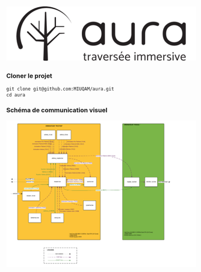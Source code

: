 # ![Aura - Traversée immersive](doc/logo.png)

### Cloner le projet
```
git clone git@github.com:MIUQAM/aura.git
cd aura
```

### Schéma de communication visuel
![Schéma de communication visuel](doc/schema_visuel.png)